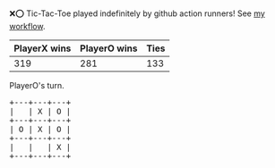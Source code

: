 :x::o: Tic-Tac-Toe played indefinitely by github action runners! See [my workflow](.github/workflows/play.yaml).

|PlayerX wins|PlayerO wins|Ties|
|-|-|-|
|319|281|133|

PlayerO's turn.

<pre>
+---+---+---+
|   | X | O |
+---+---+---+
| O | X | O |
+---+---+---+
|   |   | X |
+---+---+---+
</pre>